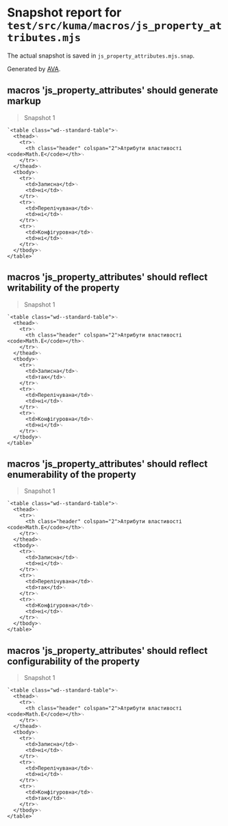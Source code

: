 # Snapshot report for `test/src/kuma/macros/js_property_attributes.mjs`

The actual snapshot is saved in `js_property_attributes.mjs.snap`.

Generated by [AVA](https://avajs.dev).

## macros 'js_property_attributes' should generate markup

> Snapshot 1

    `<table class="wd--standard-table">␊
      <thead>␊
        <tr>␊
          <th class="header" colspan="2">Атрибути властивості <code>Math.E</code></th>␊
        </tr>␊
      </thead>␊
      <tbody>␊
        <tr>␊
          <td>Записна</td>␊
          <td>ні</td>␊
        </tr>␊
        <tr>␊
          <td>Перелічувана</td>␊
          <td>ні</td>␊
        </tr>␊
        <tr>␊
          <td>Конфігуровна</td>␊
          <td>ні</td>␊
        </tr>␊
      </tbody>␊
    </table>`

## macros 'js_property_attributes' should reflect writability of the property

> Snapshot 1

    `<table class="wd--standard-table">␊
      <thead>␊
        <tr>␊
          <th class="header" colspan="2">Атрибути властивості <code>Math.E</code></th>␊
        </tr>␊
      </thead>␊
      <tbody>␊
        <tr>␊
          <td>Записна</td>␊
          <td>так</td>␊
        </tr>␊
        <tr>␊
          <td>Перелічувана</td>␊
          <td>ні</td>␊
        </tr>␊
        <tr>␊
          <td>Конфігуровна</td>␊
          <td>ні</td>␊
        </tr>␊
      </tbody>␊
    </table>`

## macros 'js_property_attributes' should reflect enumerability of the property

> Snapshot 1

    `<table class="wd--standard-table">␊
      <thead>␊
        <tr>␊
          <th class="header" colspan="2">Атрибути властивості <code>Math.E</code></th>␊
        </tr>␊
      </thead>␊
      <tbody>␊
        <tr>␊
          <td>Записна</td>␊
          <td>ні</td>␊
        </tr>␊
        <tr>␊
          <td>Перелічувана</td>␊
          <td>так</td>␊
        </tr>␊
        <tr>␊
          <td>Конфігуровна</td>␊
          <td>ні</td>␊
        </tr>␊
      </tbody>␊
    </table>`

## macros 'js_property_attributes' should reflect configurability of the property

> Snapshot 1

    `<table class="wd--standard-table">␊
      <thead>␊
        <tr>␊
          <th class="header" colspan="2">Атрибути властивості <code>Math.E</code></th>␊
        </tr>␊
      </thead>␊
      <tbody>␊
        <tr>␊
          <td>Записна</td>␊
          <td>ні</td>␊
        </tr>␊
        <tr>␊
          <td>Перелічувана</td>␊
          <td>ні</td>␊
        </tr>␊
        <tr>␊
          <td>Конфігуровна</td>␊
          <td>так</td>␊
        </tr>␊
      </tbody>␊
    </table>`
